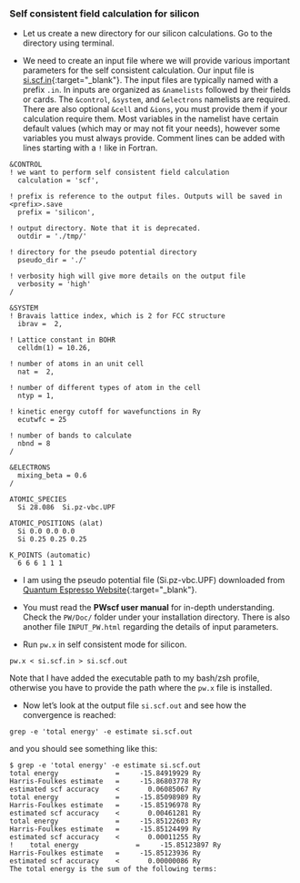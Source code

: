 ### Self consistent field calculation for silicon

+ Let us create a new directory for our silicon calculations. Go to the directory using terminal.

+ We need to create an input file where we will provide various important parameters for the self consistent calculation. Our input file is [si.scf.in](https://github.com/pranabdas/qe-dft/){:target="_blank"}. The input files are typically named with a prefix `.in`. In inputs are organized as `&namelists` followed by their fields or cards. The `&control`, `&system`, and `&electrons` namelists are required. There are also optional `&cell` and  `&ions`, you must provide them if your calculation require them. Most variables in the namelist have certain default values (which may or may not fit your needs), however some variables you must always provide. Comment lines can be added with lines starting with a `!` like in Fortran. 
```
&CONTROL
! we want to perform self consistent field calculation 
  calculation = 'scf', 

! prefix is reference to the output files. Outputs will be saved in <prefix>.save 
  prefix = 'silicon', 

! output directory. Note that it is deprecated. 
  outdir = './tmp/' 

! directory for the pseudo potential directory 
  pseudo_dir = './' 

! verbosity high will give more details on the output file
  verbosity = 'high'
/

&SYSTEM
! Bravais lattice index, which is 2 for FCC structure
  ibrav =  2, 

! Lattice constant in BOHR 
  celldm(1) = 10.26, 

! number of atoms in an unit cell 
  nat =  2,

! number of different types of atom in the cell 
  ntyp = 1,

! kinetic energy cutoff for wavefunctions in Ry
  ecutwfc = 25 

! number of bands to calculate 
  nbnd = 8
/

&ELECTRONS
  mixing_beta = 0.6
/

ATOMIC_SPECIES
  Si 28.086  Si.pz-vbc.UPF

ATOMIC_POSITIONS (alat)
  Si 0.0 0.0 0.0
  Si 0.25 0.25 0.25

K_POINTS (automatic)
  6 6 6 1 1 1
```

+ I am using the pseudo potential file (Si.pz-vbc.UPF) downloaded from [Quantum Espresso Website](https://www.quantum-espresso.org/pseudopotentials){:target="_blank"}. 

+ You must read the **PWscf user manual** for in-depth understanding. Check the `PW/Doc/` folder under your installation directory. There is also another file `INPUT_PW.html` regarding the details of input parameters. 

+ Run `pw.x` in self consistent mode for silicon. 
```
pw.x < si.scf.in > si.scf.out
```
Note that I have added the executable path to my bash/zsh profile, otherwise you have to provide the path where the `pw.x` file is installed. 

+ Now let’s look at the output file `si.scf.out` and see how the convergence is reached: 
```
grep -e 'total energy' -e estimate si.scf.out
```
and you should see something like this: 
```
$ grep -e 'total energy' -e estimate si.scf.out
total energy              =     -15.84919929 Ry
Harris-Foulkes estimate   =     -15.86803778 Ry
estimated scf accuracy    <       0.06085067 Ry
total energy              =     -15.85098989 Ry
Harris-Foulkes estimate   =     -15.85196978 Ry
estimated scf accuracy    <       0.00461281 Ry
total energy              =     -15.85122603 Ry
Harris-Foulkes estimate   =     -15.85124499 Ry
estimated scf accuracy    <       0.00011255 Ry
!    total energy              =     -15.85123897 Ry
Harris-Foulkes estimate   =     -15.85123936 Ry
estimated scf accuracy    <       0.00000086 Ry
The total energy is the sum of the following terms:
```

